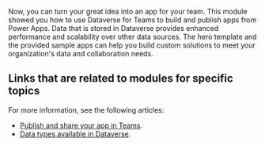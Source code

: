 Now, you can turn your great idea into an app for your team. This module showed you how to use Dataverse for Teams to build and publish apps from Power Apps. Data that is stored in Dataverse provides enhanced performance and scalability over other data sources. The hero template and the provided sample apps can help you build custom solutions to meet your organization's data and collaboration needs.

## Links that are related to modules for specific topics

For more information, see the following articles:

- [Publish and share your app in Teams](https://docs.microsoft.com/powerapps/teams/publish-and-share-apps#share-an-app).
- [Data types available in Dataverse](https://docs.microsoft.com/powerapps/maker/data-platform/types-of-fields).
